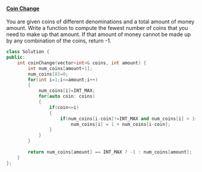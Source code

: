 #### [Coin Change](https://leetcode.com/problems/coin-change/)

You are given coins of different denominations and a total amount of money amount. Write a function to compute the fewest number of coins that you need to make up that amount. If that amount of money cannot be made up by any combination of the coins, return -1.

```cpp
class Solution {
public:
    int coinChange(vector<int>& coins, int amount) {
        int num_coins[amount+1];
        num_coins[0]=0;
        for(int i=1;i<=amount;i++)
        {
            num_coins[i]=INT_MAX;            
            for(auto coin: coins)
            {
                if(coin<=i)
                {
                    if(num_coins[i-coin]!=INT_MAX and num_coins[i] > 1+num_coins[i-coin])
                        num_coins[i] = 1 + num_coins[i-coin];
                }
            }
        }
        
        return num_coins[amount] == INT_MAX ? -1 : num_coins[amount];
    }
};
```